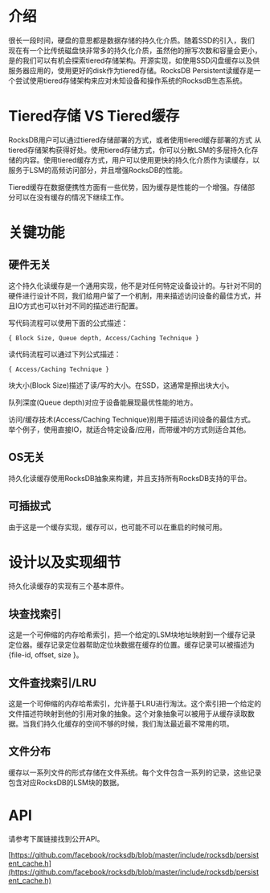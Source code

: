 # 介绍

很长一段时间，硬盘的意思都是数据存储的持久化介质。随着SSD的引入，我们现在有一个比传统磁盘快非常多的持久化介质，虽然他的擦写次数和容量会更小，是的我们可以有机会探索tiered存储架构。开源实现，如使用SSD闪盘缓存以及供服务器应用的，使用更好的disk作为tiered存储。RocksDB Persistent读缓存是一个尝试使用tiered存储架构来应对未知设备和操作系统的RocksdB生态系统。

# Tiered存储 VS Tiered缓存

RocksDB用户可以通过tiered存储部署的方式，或者使用tiered缓存部署的方式 从tiered存储架构获得好处。使用tiered存储方式，你可以分散LSM的多层持久化存储的内容。使用tiered缓存方式，用户可以使用更快的持久化介质作为读缓存，以服务于LSM的高频访问部分，并且增强RocksDB的性能。

Tiered缓存在数据便携性方面有一些优势，因为缓存是性能的一个增强。存储部分可以在没有缓存的情况下继续工作。

# 关键功能

## 硬件无关

这个持久化读缓存是一个通用实现，他不是对任何特定设备设计的。与针对不同的硬件进行设计不同，我们给用户留了一个机制，用来描述访问设备的最佳方式，并且IO方式也可以针对不同的描述进行配置。

写代码流程可以使用下面的公式描述：

```
{ Block Size, Queue depth, Access/Caching Technique }
```

读代码流程可以通过下列公式描述：

```
{ Access/Caching Technique }
```

块大小(Block Size)描述了读/写的大小。在SSD，这通常是擦出块大小。

队列深度(Queue depth)对应于设备能展现最优性能的地方。

访问/缓存技术(Access/Caching Technique)别用于描述访问设备的最佳方式。举个例子，使用直接IO，就适合特定设备/应用，而带缓冲的方式则适合其他。

## OS无关

持久化读缓存使用RocksDB抽象来构建，并且支持所有RocksDB支持的平台。

## 可插拔式

由于这是一个缓存实现，缓存可以，也可能不可以在重启的时候可用。

# 设计以及实现细节

持久化读缓存的实现有三个基本原件。

## 块查找索引

这是一个可伸缩的内存哈希索引，把一个给定的LSM块地址映射到一个缓存记录定位器。缓存记录定位器帮助定位块数据在缓存的位置。缓存记录可以被描述为{file-id, offset, size }。

## 文件查找索引/LRU

这是一个可伸缩的内存哈希索引，允许基于LRU进行淘汰。这个索引把一个给定的文件描述符映射到他的引用对象的抽象。这个对象抽象可以被用于从缓存读取数据。当我们持久化缓存的空间不够的时候，我们淘汰最近最不常用的项。

## 文件分布

缓存以一系列文件的形式存储在文件系统。每个文件包含一系列的记录，这些记录包含对应RocksDB的LSM块的数据。

# API

请参考下属链接找到公开API。

[https://github.com/facebook/rocksdb/blob/master/include/rocksdb/persistent_cache.h](https://github.com/facebook/rocksdb/blob/master/include/rocksdb/persistent_cache.h)



